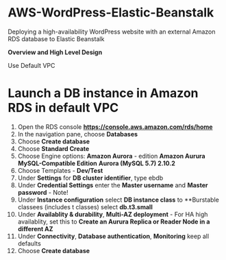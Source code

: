# AWS-WordPress-Elastic-Beanstalk

Deploying a high-availability WordPress website with an external Amazon RDS database to Elastic Beanstalk

**Overview and High Level Design**

Use Default VPC

# Launch a DB instance in Amazon RDS in default VPC

1. Open the RDS console **https://console.aws.amazon.com/rds/home**
2. In the navigation pane, choose **Databases**
3. Choose **Create database**
4. Choose **Standard Create**
5. Choose Engine options: **Amazon Aurora** - edition **Amazon Aurura MySQL-Compatible Edition** **Aurora (MySQL 5.7) 2.10.2**
6. Choose Templates - **Dev/Test**
8. Under **Settings** for **DB cluster identifier**, type ebdb
9. Under **Credential Settings** enter the **Master username** and **Master password** - Note!
10. Under **Instance configuration** select **DB instance class** to **Burstable classees (includes t classes) select **db.t3.small**
11. Under **Availablity & durability**, **Multi-AZ deployment** - For HA high availablity, set this to **Create an Aurura Replica or Reader Node in a different AZ**
12. Under **Connectivity**, **Database authentication**, **Monitoring** keep all defaults
13. Choose **Create database**

